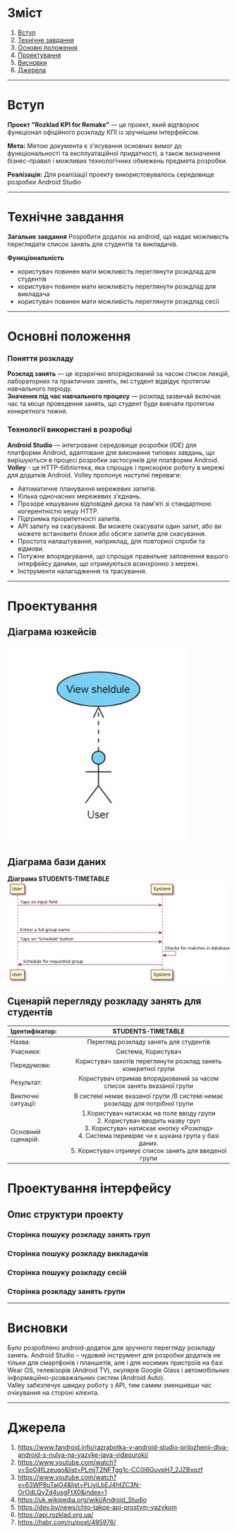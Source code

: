 # Зміст
1. [Вступ](#вступ)
2. [Технічне завдання](#технічнезавдання)
3. [Основні положення](#основніположення)
4. [Проектування](#проектування)
5. [Висновки](#висновки)
6. [Джерела](#джерела)
___
<a name="вступ"></a>
# Вступ
__Проект "Rozklad KPI for Remake"__ — це проект, який відтворює функціонал офіційного розкладу КПІ із зручнішим інтерфейсом.<br/>

__Мета:__ Метою документа є з'ясування основних вимог до функціональності та експлуатаційної придатності, а також визначення бізнес-правил і можливих технологічних обмежень предмета розробки.<br/>

__Реалізація:__ Для реалізації проекту використовувалось середовище розробки Android Studio<br/> 
___
<a name= "технічнезавдання"></a>
# Технічне завдання
__Загальне завдання__ Розробити додаток на android, що надає можливість переглядати список занять для студентів та викладачів.<br/>

__Функціональність__
* користувач повинен мати можливість переглянути розкдлад для студентів
* користувач повинен мати можливість переглянути розкдлад для викладача
* користувач повинен мати можливість переглянути розкдлад сесії
___
<a name="основніположення"></a>
# Основні положення
### Поняття розкладу
__Розклад занять__ — це ієрархічно впорядкований за часом список лекцій, лабораторних та практичних занять, які студент відвідує протягом навчального періоду.<br/>
__Значення під час навчального процесу__ — розклад зазвичай включає час та місце проведення занять, що студент буде вивчати протягом конкретного тижня.
### Технології використані в розробці
__Android Studio__ — інтегроване середовище розробки (IDE) для платформи Android, адаптоване для виконання типових завдань, що вирішуються в процесі розробки застосунків для платформи Android.<br/>
__Volley__ - це HTTP-бібліотека, яка спрощує і прискорює роботу в мережі для додатків Android.
Volley пропонує наступні переваги:
* Автоматичне планування мережевих запитів.
* Кілька одночасних мережевих з'єднань.
* Прозоре кешування відповідей диска та пам'яті зі стандартною когерентністю кешу HTTP.
* Підтримка пріоритетності запитів.
* API запиту на скасування. Ви можете скасувати один запит, або ви можете встановити блоки або обсяги запитів для скасування.
* Простота налаштування, наприклад, для повторної спроби та відмови.
* Потужне впорядкування, що спрощує правильне заповнення вашого інтерфейсу даними, що отримуються асинхронно з мережі.
* Інструменти налагодження та трасування.
___
<a name="проектування"></a>
# Проектування
## Діаграма юзкейсів
![usecase](usecase.png)
## Діаграма бази даних
__Діаграма STUDENTS-TIMETABLE__
![diagram](diagram.png)
## Сценарій перегляду розкладу занять для студентів
Ідентифікатор:	| STUDENTS-TIMETABLE
:---------------|:-------------------:
Назва:	| Перегляд розкладу занять для студентів
Учасники:	| Система, Користувач
Передумови:	| Користувач захотів переглянути розклад занять конкретної групи
Результат:	| Користувач отримав впорядкований за часом список занять вказаної групи
Виключні ситуації:	| В системі немає вказаної групи  /В системі немає розкладу для потрібної групи
Основний сценарій:	| 1.Користувач натискає на поле вводу групи<br/> 2. Користувач вводить назву груп<br/> 3. Користувач натискає кнопку «Розклад»<br/> 4. Система перевіряє чи є шукана група у базі даних.<br/> 5. Користувач отримує список занять для введеної групи<br/>


# Проектування інтерфейсу
## Опис структури проекту

### Сторінка пошуку розкладу занять груп
### Сторінка пошуку розкладу викладачів
### Сторінка пошуку розкладу сесій
### Сторінка розкладу занять групи
___
<a name="висновки"></a>
# Висновки
Було розроблено android-додаток для зручного перегляду розкладу занять. Android Studio – чудовий інструмент для розробки додатків не тільки для смартфонів і планшетів, але і для носимих пристроїв на базі Wear OS, телевізорів (Android TV), окулярів Google Glass і автомобільних інформаційно-розважальних систем (Android Auto). <br/>
Valley забезпечує швидку роботу з API, тим самим зменшивши час очікування на стороні клієнта.
___
<a name="джерела"></a>
# Джерела
1.	https://www.fandroid.info/razrabotka-v-android-studio-prilozhenij-dlya-android-s-nulya-na-yazyke-java-videouroki/
2.	https://www.youtube.com/watch?v=Sp04fLzeuqo&list=PLmjT2NFTgg1c-CC0l6GuvpH7_2JZBxqzf
3.	https://www.youtube.com/watch?v=63WP8uTajO4&list=PLiyjLbEJ4htZC3N-OrOdLQyZd4usgFtX0&index=1
4.	https://uk.wikipedia.org/wiki/Android_Studio
5.	https://dev.by/news/chto-takoe-api-prostym-yazykom
6.	https://api.rozklad.org.ua/
7.	https://habr.com/ru/post/495976/





